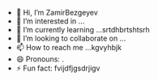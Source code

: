 - 👋 Hi, I’m ZamirBezgeyev
- 👀 I’m interested in ...
- 🌱 I’m currently learning ...srtdhbrtshtsrh
- 💞️ I’m looking to collaborate on ...
- 📫 How to reach me ...kgvyhbjk
- 😄 Pronouns: .
- ⚡ Fun fact: fvijdfjgsdrjigv
<!---
ZamirBezgeyev/ZamirBezgeyev is a ✨ special ✨ repository because its `README.md` (this file) appears on your GitHub profile.
You can click the Preview link to take a look at your changes.
--->
